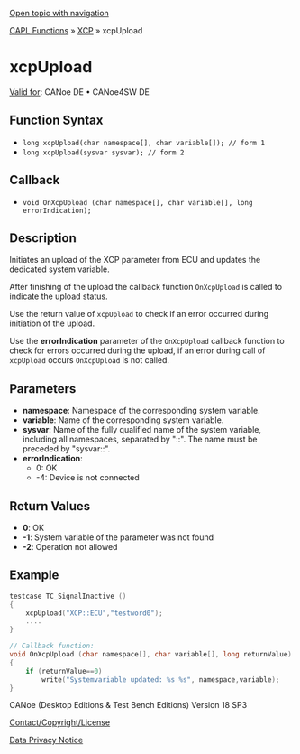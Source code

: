 [Open topic with navigation](../../../../../CANoeDEFamily.htm#Topics/CAPLFunctions/XCP/Functions/CAPLfunctionXCPUpload.md)

[CAPL Functions](../../CAPLfunctions.md) » [XCP](../CAPLfunctionsXCPOverview.md) » xcpUpload

# xcpUpload

[Valid for](../../../Shared/FeatureAvailability.md):  CANoe DE • CANoe4SW DE

## Function Syntax

- `long xcpUpload(char namespace[], char variable[]); // form 1`
- `long xcpUpload(sysvar sysvar); // form 2`

## Callback

- `void OnXcpUpload (char namespace[], char variable[], long errorIndication);`

## Description

Initiates an upload of the XCP parameter from ECU and updates the dedicated system variable.

After finishing of the upload the callback function `OnXcpUpload` is called to indicate the upload status.

Use the return value of `xcpUpload` to check if an error occurred during initiation of the upload.

Use the **errorIndication** parameter of the `OnXcpUpload` callback function to check for errors occurred during the upload, if an error during call of `xcpUpload` occurs `OnXcpUpload` is not called.

## Parameters

- **namespace**: Namespace of the corresponding system variable.
- **variable**: Name of the corresponding system variable.
- **sysvar**: Name of the fully qualified name of the system variable, including all namespaces, separated by "::". The name must be preceded by "sysvar::".
- **errorIndication**:
  - 0: OK
  - -4: Device is not connected

## Return Values

- **0**: OK
- **-1**: System variable of the parameter was not found
- **-2**: Operation not allowed

## Example

```c
testcase TC_SignalInactive ()
{
    xcpUpload("XCP::ECU","testword0");
    ....
}

// Callback function:
void OnXcpUpload (char namespace[], char variable[], long returnValue)
{
    if (returnValue==0)
        write("Systemvariable updated: %s %s", namespace,variable);
}
```

CANoe (Desktop Editions & Test Bench Editions) Version 18 SP3

[Contact/Copyright/License](../../../Shared/ContactCopyrightLicense.md)

[Data Privacy Notice](https://www.vector.com/int/en/company/get-info/privacy-policy/)
